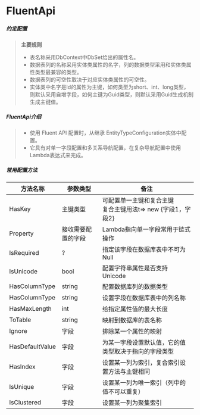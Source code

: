 # FluentApi

##### 约定配置

>**主要规则**
>
>- 表名称采用DbContext中DbSet给出的属性名。
>- 数据表列的名称采用实体类属性的名字，列的数据类型采用和实体类属性类型最兼容的类型。
>- 数据表列的可空性取决于对应实体类属性的可空性。
>- 实体类中名字是Id的属性为主键，如何类型为short、int、long类型，则默认采用自增字段，如何主键为Guid类型，则默认采用Guid生成机制生成主键值。

##### FluentApi介绍

>- 使用 Fluent API 配置时，从继承 EntityTypeConfiguration实体中配置。 
>- 它具有对单一字段配置和多关系导航配置，在复杂导航配置中使用Lambda表达式来完成。

##### 常用配置方法

| 方法名称        | 参数类型           | 备注                                                         |
| --------------- | ------------------ | ------------------------------------------------------------ |
| HasKey          | 主键类型           | 可配置单一主键和复合主键<br />复合主键用法t=> new {字段1，字段2} |
| Property        | 接收需要配置的字段 | Lambda指向单一字段常用于链式操作                             |
| IsRequired      | ?                  | 指定该字段在数据库表中不可为Null                             |
| IsUnicode       | bool               | 配置字符串属性是否支持Unicode                                |
| HasColumnType   | string             | 配置数据库列的数据类型                                       |
| HasColumnType   | string             | 设置字段在数据库表中的列名称                                 |
| HasMaxLength    | int                | 给指定属性值的最大长度                                       |
| ToTable         | string             | 映射到数据库的表名称                                         |
| Ignore          | 字段               | 排除某一个属性的映射                                         |
| HasDefaultValue | 字段               | 为某一字段设置默认值，它的值类型取决于指向的字段类型         |
| HasIndex        | 字段               | 设置某一列为索引，复合索引设置方法与主键相同                 |
| IsUnique        | 字段               | 设置某一列为唯一索引（列中的值不可以重复）                   |
| IsClustered     | 字段               | 设置某一列为聚集索引                                         |

